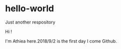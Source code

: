 # hello-world
Just another respository

Hi !

I'm Athiea here.2018/9/2 is the first day I come Github.
